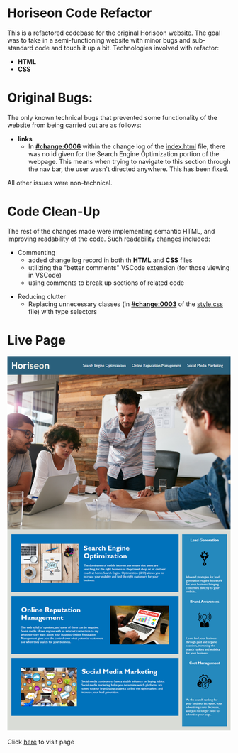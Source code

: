 # Horiseon Code Refactor

This is a refactored codebase for the original Horiseon website. The goal was to take in a semi-functioning website with minor bugs and sub-standard code and touch it up a bit. Technologies involved with refactor:

- **HTML**
- **CSS**

# Original Bugs:

The only known technical bugs that prevented some functionality of the website from being carried out are as follows:

- **links**
    - In [**#change:0006**](https://github.com/william-horn/horiseon-code-refactor/blob/main/index.html#LC44) within the change log of the [index.html](https://github.com/william-horn/horiseon-code-refactor/blob/main/index.html) file, there was no id given for the Search Engine Optimization portion of the webpage. This means when trying to navigate to this section through the nav bar, the user wasn't directed anywhere. This has been fixed.

All other issues were non-technical.

# Code Clean-Up

The rest of the changes made were implementing semantic HTML, and improving readability of the code. Such readability changes included:

- Commenting 
    - added change log record in both th **HTML** and **CSS** files
    - utilizing the "better comments" VSCode extension (for those viewing in VSCode)
    - using comments to break up sections of related code

 

* Reducing clutter
    - Replacing unnecessary classes (in [**#change:0003**](https://github.com/william-horn/horiseon-code-refactor/blob/main/assets/css/style.css#LC38) of the [style.css](https://github.com/william-horn/horiseon-code-refactor/blob/main/assets/css/style.css) file) with type selectors

# Live Page

![Landing page for Horiseon](./assets/images/01-html-css-git-homework-demo.png)

Click [here](https://william-horn.github.io/horiseon-code-refactor/) to visit page
